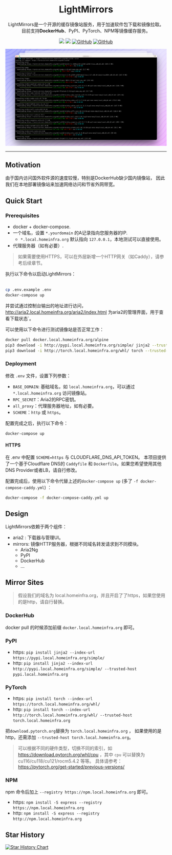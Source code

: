 <div align="center">

# LightMirrors

LightMirrors是一个开源的缓存镜像站服务，用于加速软件包下载和镜像拉取。
目前支持**DockerHub**、PyPI、PyTorch、NPM等镜像缓存服务。

<a href='https://github.com/NoCLin/LightMirrors/'><img src='https://img.shields.io/badge/Light-Mirrors-green'></a>
<a href='https://github.com/homeinfra-org/infra'><img src='https://img.shields.io/static/v1?label=Home&message=Infra&color=orange'></a>
[![GitHub](https://img.shields.io/github/stars/NoCLin/LightMirrors?style=social)](https://github.com/NoCLin/LightMirrors)
[![GitHub](https://img.shields.io/github/forks/NoCLin/LightMirrors?style=social)](https://github.com/NoCLin/LightMirrors)

![Demo](docs/images/1.png)

</div>


---

## Motivation

由于国内访问国外软件源的速度较慢，特别是DockerHub缺少国内镜像站，
因此我们在本地部署镜像站来加速网络访问和节省外网带宽。

## Quick Start

### Prerequisites

- docker + docker-compose.
- 一个域名，设置 `*.yourdomain` 的A记录指向您服务器的IP.
    - `*.local.homeinfra.org` 默认指向 `127.0.0.1`，本地测试可以直接使用。
- 代理服务器（如有必要）.

> 如果需要使用HTTPS，可以在外层新增一个HTTP网关（如Caddy），请参考后续章节。

执行以下命令以启动LightMirrors：

```bash

cp .env.example .env
docker-compose up

```

并尝试通过控制台输出的地址进行访问，http://aria2.local.homeinfra.org/aria2/index.html
为aria2的管理界面，用于查看下载状态`。

可以使用以下命令进行测试镜像站是否正常工作：

```bash
docker pull docker.local.homeinfra.org/alpine
pip3 download -i http://pypi.local.homeinfra.org/simple/ jinja2 --trusted-host pypi.local.homeinfra.org
pip3 download -i http://torch.local.homeinfra.org/whl/ torch --trusted-host torch.local.homeinfra.org
```

### Deployment

修改 `.env` 文件，设置下列参数：

- `BASE_DOMAIN`: 基础域名，如 `local.homeinfra.org`，可以通过 `*.local.homeinfra.org` 访问镜像站。
- `RPC_SECRET`：Aria2的RPC密钥。
- `all_proxy`：代理服务器地址，如有必要。
- `SCHEME`：`http` 或 `https`。

配置完成之后，执行以下命令：

```bash
docker-compose up
```

#### HTTPS

在 .env 中配置 `SCHEME=https` 与 CLOUDFLARE_DNS_API_TOKEN。
本项目提供了一个基于Cloudflare DNS的 `Caddyfile` 和 `Dockerfile`。如果您希望使用其他DNS Provider或者LB，请自行修改。

配置完成后，使用以下命令代替上述的`docker-compose up` (多了 `-f docker-compose-caddy.yml`) ：

```bash
docker-compose -f docker-compose-caddy.yml up
```

## Design

LightMirrors依赖于两个组件：

- aria2 : 下载器与管理UI。
- mirrors: 镜像HTTP服务器，根据不同域名转发请求到不同模块。
    - Aria2Ng
    - PyPI
    - DockerHub
    - ...

## Mirror Sites

> 假设我们的域名为 local.homeinfra.org，并且开启了了https，如果您使用的是http，请自行替换。

### DockerHub

docker pull 的时候添加前缀 `docker.local.homeinfra.org` 即可。

### PyPI

- https: `pip install jinja2 --index-url https://pypi.local.homeinfra.org/simple/`
- http: `pip install jinja2 --index-url http://pypi.local.homeinfra.org/simple/ --trusted-host pypi.local.homeinfra.org`

### PyTorch

- https: `pip install torch --index-url https://torch.local.homeinfra.org/whl/`
- http: `pip install torch --index-url http://torch.local.homeinfra.org/whl/ --trusted-host torch.local.homeinfra.org`

把`download.pytorch.org`替换为 `torch.local.homeinfra.org` ，
如果使用的是http，还需添加 `--trusted-host torch.local.homeinfra.org`。

> 可以根据不同的硬件类型，切换不同的索引，如 https://download.pytorch.org/whl/cpu ，其中 `cpu`
> 可以替换为cu116/cu118/cu121/rocm5.4.2 等等。
> 具体请参考：https://pytorch.org/get-started/previous-versions/

### NPM

npm 命令后加上 `--registry https://npm.local.homeinfra.org` 即可。

- https: `npm install -S express --registry https://npm.local.homeinfra.org`
- http: `npm install -S express --registry http://npm.local.homeinfra.org`

## Star History

[![Star History Chart](https://api.star-history.com/svg?repos=NoCLin/LightMirrors&type=Date)](https://star-history.com/#NoCLin/LightMirrors&Date)


